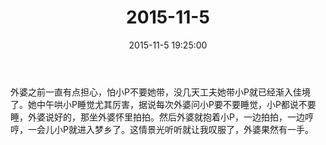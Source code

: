 ﻿---
title: "2015-11-5"
date: 2015-11-5 19:25:00
tags: 文字
categories: 爸爸
---
外婆之前一直有点担心，怕小P不要她带，没几天工夫她带小P就已经渐入佳境了。她中午哄小P睡觉尤其厉害，据说每次外婆问小P要不要睡觉，小P都说不要睡，外婆说好的，那坐外婆怀里拍拍。然后外婆就抱着小P，一边拍拍，一边哼哼，一会儿小P就进入梦乡了。这情景光听听就让我叹服了，外婆果然有一手。